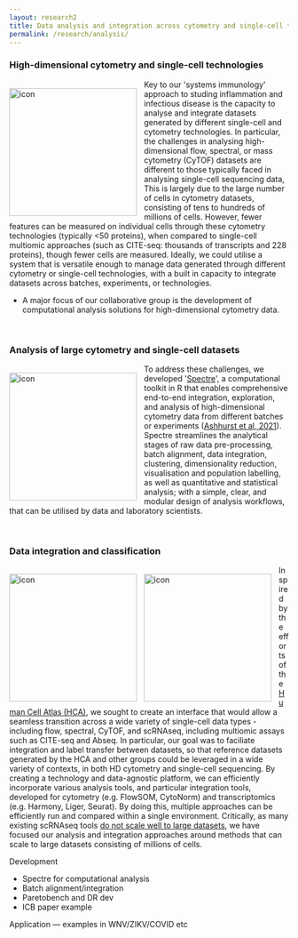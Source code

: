 ```yaml
---
layout: research2
title: Data analysis and integration across cytometry and single-cell technologies
permalink: /research/analysis/
---
```


### High-dimensional cytometry and single-cell technologies

<div class='row'>
    <div class="image">
        <a href="#">
            <img src="https://images.squarespace-cdn.com/content/v1/4f5013cf24ac3afbd1aa0384/1455230070354-2VUW5KGW5XS42AGTAKEU/ke17ZwdGBToddI8pDm48kKV0nEQLrZCZyN20-sdpYlF7gQa3H78H3Y0txjaiv_0fDoOvxcdMmMKkDsyUqMSsMWxHk725yiiHCCLfrh8O1z4YTzHvnKhyp6Da-NYroOW3ZGjoBKy3azqku80C789l0ivq7Q1ckvJa8MA8qNUlEOZ5IGU-1O_EUPktdRWJqBeswtSHa-_ZlYvzXGRIA25Fyg/_YD_5607.jpg" alt="icon" width="230" align="left" style="padding-left: 0px; padding-right: 10px; padding-top: 15px; padding-bottom: 10px">
        </a>
    </div>
</div>

Key to our 'systems immunology' approach to studing inflammation and infectious disease is the capacity to analyse and integrate datasets generated by different single-cell and cytometry technologies. In particular, the challenges in analysing high-dimensional flow, spectral, or mass cytometry (CyTOF) datasets are different to those typically faced in analysing single-cell sequencing data, This is largely due to the large number of cells in cytometry datasets, consisting of tens to hundreds of millions of cells. However, fewer features can be measured on individual cells through these cytometry technologies (typically <50 proteins), when compared to single-cell multiomic approaches (such as CITE-seq: thousands of transcripts and 228 proteins), though fewer cells are measured. Ideally, we could utilise a system that is versatile enough to manage data generated through different cytometry or single-cell technologies, with a built in capacity to integrate datasets across batches, experiments, or technologies.

- A major focus of our collaborative group is the development of computational analysis solutions for high-dimensional cytometry data.

<br />

### Analysis of large cytometry and single-cell datasets

<div class='row'>
    <div class="image">
        <a href="#">
            <img src="https://wiki.centenary.org.au/download/attachments/186841491/image2020-8-20_15-17-53.png?version=1&modificationDate=1613891307741&api=v2" alt="icon" width="230" align="left" style="padding-left: 0px; padding-right: 10px; padding-top: 15px; padding-bottom: 10px">
        </a>
    </div>
</div>

To address these challenges, we developed '[Spectre](https://immunedynamics.io/spectre/)', a computational toolkit in R that enables comprehensive end-to-end integration, exploration, and analysis of high-dimensional cytometry data from different batches or experiments ([Ashhurst et al, 2021](https://www.biorxiv.org/content/10.1101/2020.10.22.349563v1.abstract)). Spectre streamlines the analytical stages of raw data pre-processing, batch alignment, data integration, clustering, dimensionality reduction, visualisation and population labelling, as well as quantitative and statistical analysis; with a simple, clear, and modular design of analysis workflows, that can be utilised by data and laboratory scientists. 

<br />

### Data integration and classification

<div class='row'>
    <div class="image">
        <a href="#">
            <img src="https://wiki.centenary.org.au/download/attachments/186841491/image2021-2-28_12-3-31.png?version=1&modificationDate=1614474211754&api=v2" alt="icon" width="230" align="left" style="padding-left: 0px; padding-right: 10px; padding-top: 15px; padding-bottom: 10px">
        </a>
        <a href="#">
            <img src="https://wiki.centenary.org.au/download/attachments/186841491/image2021-2-21_22-15-46.png?version=1&modificationDate=1613906146172&api=v2" alt="icon" width="230" align="left" style="padding-left: 0px; padding-right: 10px; padding-top: 15px; padding-bottom: 10px">
        </a>
    </div>
</div>

Inspired by the efforts of the [Human Cell Atlas (HCA)](http://humancellatlas.org/), we sought to create an interface that would allow a seamless transition across a wide variety of single-cell data types - including flow, spectral, CyTOF, and scRNAseq, including multiomic assays such as CITE-seq and Abseq. In particular, our goal was to faciliate integration and label transfer between datasets, so that reference datasets generated by the HCA and other groups could be leveraged in a wide variety of contexts, in both HD cytometry and single-cell sequencing. By creating a technology and data-agnostic platform, we can efficiently incorporate various analysis tools, and particular integration tools, developed for cytometry (e.g. FlowSOM, CytoNorm) and transcriptomics (e.g. Harmony, Liger, Seurat). By doing this, multiple approaches can be efficiently run and compared within a single environment. Critically, as many existing scRNAseq tools [do not scale well to large datasets](https://genomebiology.biomedcentral.com/articles/10.1186/s13059-019-1850-9#Abs1), we have focused our analysis and integration approaches around methods that can scale to large datasets consisting of millions of cells.

Development
- Spectre for computational analysis
- Batch alignment/integration
- Paretobench and DR dev
- ICB paper example

Application
— examples in WNV/ZIKV/COVID etc

<br />
